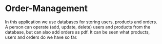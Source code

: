 # Order-Management

In this application we use databases for storing users, products and orders. 
A person can operate (add, update, delete) users and products from the database, but can also add orders as pdf.
It can be seen what products, users and orders do we have so far.
